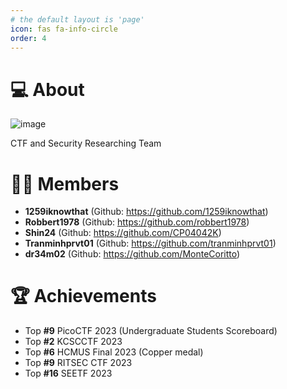 ```yaml
---
# the default layout is 'page'
icon: fas fa-info-circle
order: 4
---
```


>

# 💻 About

![image](https://user-images.githubusercontent.com/35491855/234513255-2cec1f2a-95f0-4c00-b667-1568de2c7f71.png)

CTF and Security Researching Team

# 👨‍💻 Members
- **1259iknowthat** (Github: https://github.com/1259iknowthat)
- **Robbert1978** (Github: https://github.com/robbert1978)
- **Shin24** (Github: https://github.com/CP04042K)
- **Tranminhprvt01** (Github: https://github.com/tranminhprvt01)
- **dr34m02** (Github: https://github.com/MonteCoritto)


# 🏆 Achievements
- Top **#9** PicoCTF 2023 (Undergraduate Students Scoreboard)
- Top **#2** KCSCCTF 2023
- Top **#6** HCMUS Final 2023 (Copper medal)
- Top **#9** RITSEC CTF 2023
- Top **#16** SEETF 2023
